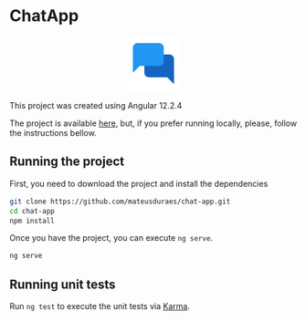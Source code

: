 # ChatApp

<p align="center">
  <img width="96" height="96" src="readme.png">
</p>

This project was created using Angular 12.2.4

The project is available [here](https://stupefied-johnson-329a7c.netlify.app/), but, if you prefer running locally, please, follow the instructions bellow.

## Running the project

First, you need to download the project and install the dependencies

```bash
git clone https://github.com/mateusduraes/chat-app.git
cd chat-app
npm install
```

Once you have the project, you can execute `ng serve`.

```bash
ng serve
```

## Running unit tests

Run `ng test` to execute the unit tests via [Karma](https://karma-runner.github.io).
